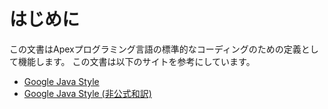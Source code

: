 # はじめに

この文書はApexプログラミング言語の標準的なコーディングのための定義として機能します。
この文書は以下のサイトを参考にしています。

* [Google Java Style](https://google.github.io/styleguide/javaguide.html)
* [Google Java Style (非公式和訳)](https://kazurof.github.io/GoogleJavaStyle-ja/)

